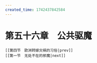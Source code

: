 ```yaml
---
created_time: 1742437842584
---
```

# 第五十六章　公共驱魔

```booknav
[[第四节　欧洲转嫁灾祸的习俗|prev]]
[[第一节　无处不在的邪魔|next]]
```